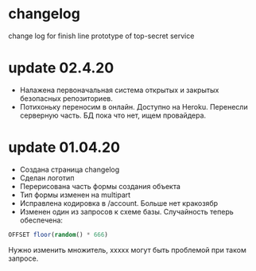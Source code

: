 # changelog
change log for finish line prototype of top-secret service

# update 02.4.20
- Налажена первоначальная система открытых и закрытых безопасных репозиториев.
- Потихоньку переносим в онлайн. Доступно на Heroku. Перенесли серверную часть. БД пока что нет, ищем провайдера.


# update 01.04.20 
- Создана страница сhangelog
- Сделан логотип
- Перерисована часть формы создания объекта
- Тип формы изменен на multipart
- Исправлена кодировка в /account. Больше нет кракозябр
- Изменен один из запросов к схеме базы. Случайность теперь обеспечена: 
```sql
OFFSET floor(random() * 666) 
``` 
Нужно изменить множитель, ххххх могут быть проблемой при таком запросе.

